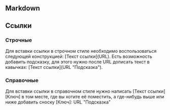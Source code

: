 ## Markdown

## Ссылки

### Строчные

Для вставки ссылки в строчном стиле необходимо воспользоваться следующей конструкцией: [Текст ссылки]​(URL). Есть возможность добавить подсказку, для этого нужно после URL дописать текст в кавычках: [Текст ссылки]​(URL "Подсказка").

### Справочные

Для вставки ссылки в справочном стиле нужно написать [Текст ссылки]​[Ключ] в том месте, где вы хотите её поместить, а где-нибудь выше или ниже добавить сноску [Ключ]: URL "Подсказка"